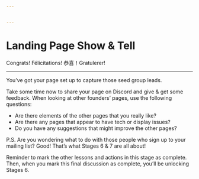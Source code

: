 ```yaml
---


---
```


<h1 id="landing-page-show--tell">Landing Page Show &amp; Tell</h1>
<p>Congrats! Félicitations! 恭喜！Gratulerer!</p>
<hr>
<p>You’ve got your page set up to capture those seed group leads.</p>
<p>Take some time now to share your page on Discord and give &amp; get some feedback. When looking at other founders’ pages, use the following questions:</p>
<ul>
<li>Are there elements of the other pages that you really like?</li>
<li>Are there any pages that appear to have tech or display issues?</li>
<li>Do you have any suggestions that might improve the other pages?</li>
</ul>
<p>P.S. Are you wondering what to do with those people who sign up to your mailing list? Good! That’s what Stages 6 &amp; 7 are all about!</p>
<p>Reminder to mark the other lessons and actions in this stage as complete. Then, when you mark this final discussion as complete, you’ll be unlocking Stages 6.</p>


